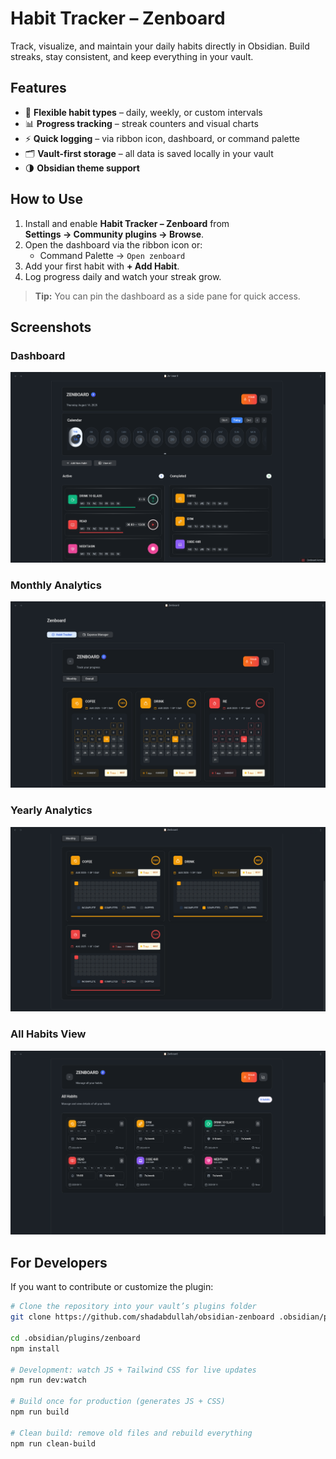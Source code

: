 # Habit Tracker – Zenboard

Track, visualize, and maintain your daily habits directly in Obsidian. Build streaks, stay consistent, and keep everything in your vault.

## Features

- 📅 **Flexible habit types** – daily, weekly, or custom intervals
- 📊 **Progress tracking** – streak counters and visual charts
- ⚡ **Quick logging** – via ribbon icon, dashboard, or command palette
- 🗂 **Vault-first storage** – all data is saved locally in your vault
- 🌗 **Obsidian theme support**

## How to Use

1. Install and enable **Habit Tracker – Zenboard** from  
   **Settings → Community plugins → Browse**.
2. Open the dashboard via the ribbon icon or:
   - Command Palette → `Open zenboard`
3. Add your first habit with **+ Add Habit**.
4. Log progress daily and watch your streak grow.

> **Tip:** You can pin the dashboard as a side pane for quick access.

## Screenshots

### Dashboard
![Zenboard Dashboard](docs/screenshot-dashboard.png)

### Monthly Analytics 
![Zenboard Monthly Overview](docs/screenshot-monthly-overview.png)

### Yearly Analytics 
![Zenboard Yearly Overview](docs/screenshot-yearly-overview.png)

### All Habits View 
![Zenboard All Habits ](docs/screenshot-all-habits.png)



## For Developers

If you want to contribute or customize the plugin:

```bash
# Clone the repository into your vault’s plugins folder
git clone https://github.com/shadabdullah/obsidian-zenboard .obsidian/plugins/zenboard

cd .obsidian/plugins/zenboard
npm install

# Development: watch JS + Tailwind CSS for live updates
npm run dev:watch

# Build once for production (generates JS + CSS)
npm run build

# Clean build: remove old files and rebuild everything
npm run clean-build

